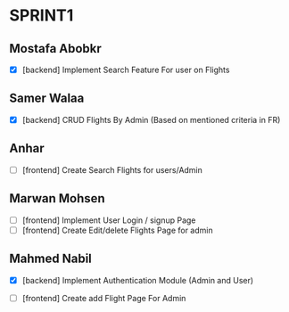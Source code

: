 # SPRINT1

## Mostafa Abobkr

- [x] [backend] Implement Search Feature For user on Flights

## Samer Walaa

- [x] [backend] CRUD Flights By Admin (Based on mentioned criteria in FR)

## Anhar

- [ ] [frontend] Create Search Flights for users/Admin

## Marwan Mohsen

- [ ] [frontend] Implement User Login / signup Page
- [ ] [frontend] Create Edit/delete Flights Page for admin

## Mahmed Nabil

- [x] [backend] Implement Authentication Module (Admin and User)
- [ ] [frontend] Create add Flight Page For Admin

